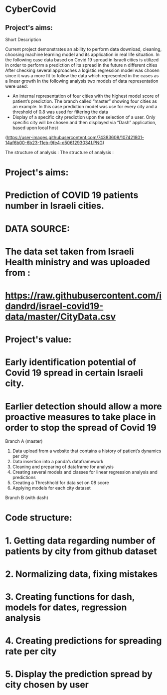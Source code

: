  # CyberCovid

 ## Project's aims: 
 
 Short Description 
 
 

Current project demonstrates an ability to perform data download, cleaning, choosing machine learning model and its application in real life situation.
In the following case data based on Covid 19 spread in Israeli cities is utilized in order to perform a prediction of its spread in the future n different cities
After checking several approaches a logistic regression model was chosen since it was a more fit to follow the data which represented in the cases as a linear growth
In the following analysis two models of data representation were used:
-	An internal representation of four cities with the highest model score of patient’s prediction. The branch called “master” showing four cities as an example. In this case prediction model was use for every city and a threshold of 0.8 was used for filtering the data  
-	Display of a specific city prediction upon the selection of a user. Only specific city will be chosen and then displayed via “Dash” application, based upon local host


(https://user-images.githubusercontent.com/74383608/107421801-14af6b00-6b23-11eb-9fe4-d5061293034f.PNG)





 The structure of analysis :
 The structure of analysis :
 
 # Project's aims:
# Prediction of COVID 19 patients number in Israeli cities.
# DATA SOURCE:
# The data set taken from Israeli Health ministry and was uploaded from :
# https://raw.githubusercontent.com/idandrd/israel-covid19-data/master/CityData.csv
# Project's value:
# Early identification potential of Covid 19 spread in certain Israeli city.
# Earlier detection should allow a more proactive measures to take place in order to stop the spread of Covid 19
Branch A (master) 
1. Data upload from a website that contains a history of patient’s dynamics per city
2. Data insertion into a panda’s dataframework
3. Cleaning and preparing of dataframe for analysis
4. Creating several models and classes for linear regression analysis and predictions
5. Creating a Threshhold for data set on 08 score
6. Applying models for each city dataset


Branch B (with dash)

# Code structure:
# 1. Getting data regarding number of patients by city from github dataset
# 2. Normalizing data, fixing mistakes
# 3. Creating functions for dash, models for dates, regression analysis
# 4. Creating predictions for spreading rate per city
# 5. Display the prediction spread by city chosen by user






